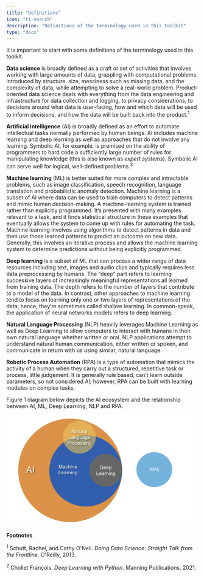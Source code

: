 ```yaml
---
title: "Definitions"
icon: "ti-search"
description: "Definitions of the terminology used in this toolkit"
type: "docs"
---
```


It is important to start with some definitions of the terminology used in this toolkit.

**Data science** is broadly defined as a craft or set of activities that involves working with large amounts of data, grappling with computational problems introduced by structure, size, messiness such as missing data, and the complexity of data, while attempting to solve a real-world problem. Product-oriented data science deals with everything from the data engineering and infrastructure for data collection and logging, to privacy considerations, to decisions around what data is user-facing, how and which data will be used to inform decisions, and how the data will be built back into the product.<sup>1</sup> 

**Artificial intelligence** (AI) is broadly defined as an effort to automate intellectual tasks normally performed by human beings. AI includes machine learning and deep learning as well as approaches that do not involve any learning. Symbolic AI, for example, is premised on the ability of programmers to hard code a sufficiently large number of rules for manipulating knowledge (this is also known as *expert systems*). Symbolic AI can serve well for logical, well-defined problems.<sup>2</sup>  

**Machine learning** (ML) is better suited for more complex and intractable problems, such as image classification, speech recognition, language translation and probabilistic anomaly detection. Machine learning is a subset of AI where data can be used to train computers to detect patterns and mimic human decision-making. A machine-learning system is trained rather than explicitly programmed. It’s presented with many examples relevant to a task, and it finds statistical structure in these examples that eventually allows the system to come up with rules for automating the task. Machine learning involves using algorithms to detect patterns in data and then use those learned patterns to predict an outcome on new data. Generally, this involves an iterative process and allows the machine learning system to determine predictions without being explicitly programmed.

**Deep learning** is a subset of ML that can process a wider range of data resources including text, images and audio clips and typically requires less data preprocessing by humans. The “deep” part refers to learning successive layers of increasingly meaningful representations all learned from training data. The depth refers to the number of layers that contribute to a model of the data.  In contrast, other approaches to machine learning tend to focus on learning only one or two layers of representations of the data; hence, they’re sometimes called shallow learning. In common-speak, the application of neural networks models refers to deep learning.

**Natural Language Processing** (NLP) heavily leverages Machine Learning as well as Deep Learning to allow computers to interact with humans in their own natural language whether written or oral. NLP applications attempt to understand natural human communication, either written or spoken, and communicate in return with us using similar, natural language.

**Robotic Process Automation** (RPA) is a type of automation that mimics the activity of a human when they carry out a structured, repetitive task or process, little judgement. It is generally rule based, can’t learn outside parameters, so not considered AI; however, RPA can be built with learning modules on complex tasks.

Figure 1 diagram below depicts the AI ecosystem and the relationship between AI, ML, Deep Learning, NLP and RPA.

![Figure 1: The AI ecosystem](ai-ecosystem.png)

**Footnotes**

<sup>1</sup> Schutt, Rachel, and Cathy O'Neil. *Doing Data Science: Straight Talk from the Frontline.* O'Reilly, 2013.

<sup>2</sup> Chollet François. *Deep Learning with Python.* Manning Publications, 2021.
